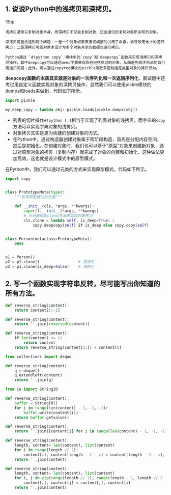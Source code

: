 
## 1. 说说Python中的浅拷贝和深拷贝。

!!!tip

    浅拷贝通常只复制对象本身，而深拷贝不仅会复制对象，还会递归的复制对象所关联的对象。
    
    深拷贝可能会遇到两个问题：一是一个对象如果直接或间接的引用了自身，会导致无休止的递归拷贝；二是深拷贝可能对原本设计为多个对象共享的数据也进行拷贝。
    
    Python通过 `#!python copy` 模块中的`copy`和`deepcopy`函数来实现浅拷贝和深拷贝操作，其中deepcopy可以通过memo字典来保存已经拷贝过的对象，从而避免刚才所说的自引用递归问题；此外，可以通过copyreg模块的pickle函数来定制指定类型对象的拷贝行为。

**deepcopy函数的本质其实就是对象的一次序列化和一次返回序列化**，面试题中还考过用自定义函数实现对象的深拷贝操作，显然我们可以使用pickle模块的dumps和loads来做到，代码如下所示。


``` python
import pickle

my_deep_copy = lambda obj: pickle.loads(pickle.dumps(obj))
```

- 列表的切片操作`#!python [:]`相当于实现了列表对象的浅拷贝，而字典的`copy`方法可以实现字典对象的浅拷贝。
- 对象拷贝其实是更为快捷的创建对象的方式。
- 在Python中，通过构造器创建对象属于两阶段构造，首先是分配内存空间，然后是初始化。在创建对象时，我们也可以基于“原型”对象来创建新对象，通过对原型对象的拷贝（复制内存）就完成了对象的创建和初始化，这种做法更加高效，这也就是设计模式中的原型模式。

在Python中，我们可以通过元类的方式来实现原型模式，代码如下所示。

``` python
import copy


class PrototypeMeta(type):
    """实现原型模式的元类"""

    def __init__(cls, *args, **kwargs):
        super().__init__(*args, **kwargs)
        # 为对象绑定clone方法来实现对象拷贝
        cls.clone = lambda self, is_deep=True: \
            copy.deepcopy(self) if is_deep else copy.copy(self)


class Person(metaclass=PrototypeMeta):
    pass


p1 = Person()
p2 = p1.clone()                 # 深拷贝
p3 = p1.clone(is_deep=False)    # 浅拷贝
```

## 2. 写一个函数实现字符串反转，尽可能写出你知道的所有方法。

```py title="方法一：反向切片"
def reverse_string(content):
    return content[::-1]
```

```py title="方法二：反转拼接"
def reverse_string(content):
    return ''.join(reversed(content))
```

```py title="方法三：递归调用"
def reverse_string(content):
    if len(content) <= 1:
        return content
    return reverse_string(content[1:]) + content[0]
```

```py title="方法四：双端队列"
from collections import deque

def reverse_string(content):
    q = deque()
    q.extendleft(content)
    return ''.join(q)
```

```py title="方法五：反向组装"
from io import StringIO

def reverse_string(content):
    buffer = StringIO()
    for i in range(len(content) - 1, -1, -1):
        buffer.write(content[i])
    return buffer.getvalue()
```

```py title="方法六：反转拼接"
def reverse_string(content):
    return ''.join([content[i] for i in range(len(content) - 1, -1, -1)])
```


```py title="方法七：半截交换"
def reverse_string(content):
    length, content= len(content), list(content)
    for i in range(length // 2):
        content[i], content[length - 1 - i] = content[length - 1 - i], content[i]
    return ''.join(content)
```

```py title="方法八：对位交换"
def reverse_string(content):
    length, content= len(content), list(content)
    for i, j in zip(range(length // 2), range(length - 1, length // 2 - 1, -1)):
        content[i], content[j] = content[j], content[i]
    return ''.join(content)
```
